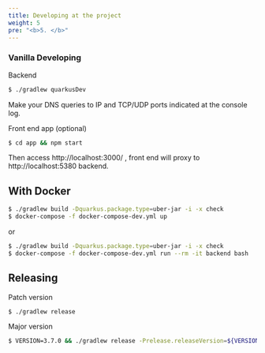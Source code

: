 ```yaml
---
title: Developing at the project
weight: 5
pre: "<b>5. </b>"
---
```


### Vanilla Developing

Backend

```bash
$ ./gradlew quarkusDev
```
Make your DNS queries to IP and TCP/UDP ports indicated at the console log.

Front end app (optional)

```bash
$ cd app && npm start
```

Then access http://localhost:3000/ , front end will proxy to http://localhost:5380 backend.

## With Docker

```bash
$ ./gradlew build -Dquarkus.package.type=uber-jar -i -x check
$ docker-compose -f docker-compose-dev.yml up
```

or 

```bash
$ ./gradlew build -Dquarkus.package.type=uber-jar -i -x check
$ docker-compose -f docker-compose-dev.yml run --rm -it backend bash
```

## Releasing

Patch version
```bash
$ ./gradlew release
```

Major version
```bash
$ VERSION=3.7.0 && ./gradlew release -Prelease.releaseVersion=${VERSION} -Prelease.newVersion=${VERSION}
```
